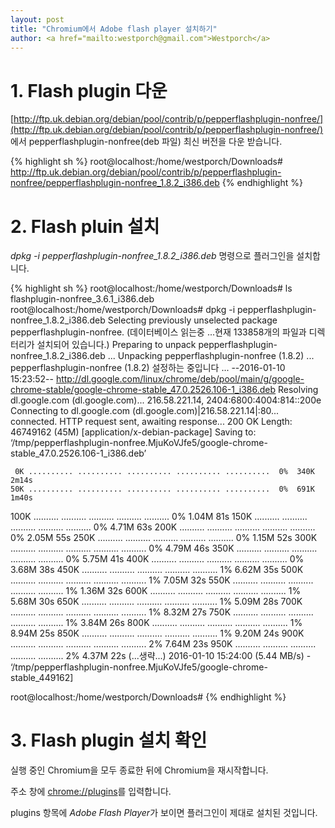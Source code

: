 ```yaml
---                               
layout: post
title: "Chromium에서 Adobe flash player 설치하기" 
author: <a href="mailto:westporch@gmail.com">Westporch</a>
---
```



# 1. Flash plugin 다운

[http://ftp.uk.debian.org/debian/pool/contrib/p/pepperflashplugin-nonfree/](http://ftp.uk.debian.org/debian/pool/contrib/p/pepperflashplugin-nonfree/) 에서 pepperflashplugin-nonfree(deb 파일) 최신 버전을 다운 받습니다.

{% highlight sh %}
root@localhost:/home/westporch/Downloads# http://ftp.uk.debian.org/debian/pool/contrib/p/pepperflashplugin-nonfree/pepperflashplugin-nonfree_1.8.2_i386.deb
{% endhighlight %}

# 2. Flash pluin 설치

*dpkg -i pepperflashplugin-nonfree_1.8.2_i386.deb* 명령으로 플러그인을 설치합니다.

{% highlight sh %}
root@localhost:/home/westporch/Downloads# ls
flashplugin-nonfree_3.6.1_i386.deb
root@localhost:/home/westporch/Downloads# dpkg -i pepperflashplugin-nonfree_1.8.2_i386.deb 
Selecting previously unselected package pepperflashplugin-nonfree.
(데이터베이스 읽는중 ...현재 133858개의 파일과 디렉터리가 설치되어 있습니다.)
Preparing to unpack pepperflashplugin-nonfree_1.8.2_i386.deb ...
Unpacking pepperflashplugin-nonfree (1.8.2) ...
pepperflashplugin-nonfree (1.8.2) 설정하는 중입니다 ...
--2016-01-10 15:23:52--  http://dl.google.com/linux/chrome/deb/pool/main/g/google-chrome-stable/google-chrome-stable_47.0.2526.106-1_i386.deb
Resolving dl.google.com (dl.google.com)... 216.58.221.14, 2404:6800:4004:814::200e
Connecting to dl.google.com (dl.google.com)|216.58.221.14|:80... connected.
HTTP request sent, awaiting response... 200 OK
Length: 46749162 (45M) [application/x-debian-package]
Saving to: ‘/tmp/pepperflashplugin-nonfree.MjuKoVJfe5/google-chrome-stable_47.0.2526.106-1_i386.deb’

     0K .......... .......... .......... .......... ..........  0%  340K 2m14s
    50K .......... .......... .......... .......... ..........  0%  691K 1m40s
   100K .......... .......... .......... .......... ..........  0% 1.04M 81s
   150K .......... .......... .......... .......... ..........  0% 4.71M 63s
   200K .......... .......... .......... .......... ..........  0% 2.05M 55s
   250K .......... .......... .......... .......... ..........  0% 1.15M 52s
   300K .......... .......... .......... .......... ..........  0% 4.79M 46s
   350K .......... .......... .......... .......... ..........  0% 5.75M 41s
   400K .......... .......... .......... .......... ..........  0% 3.68M 38s
   450K .......... .......... .......... .......... ..........  1% 6.62M 35s
   500K .......... .......... .......... .......... ..........  1% 7.05M 32s
   550K .......... .......... .......... .......... ..........  1% 1.36M 32s
   600K .......... .......... .......... .......... ..........  1% 5.68M 30s
   650K .......... .......... .......... .......... ..........  1% 5.09M 28s
   700K .......... .......... .......... .......... ..........  1% 8.32M 27s
   750K .......... .......... .......... .......... ..........  1% 3.84M 26s
   800K .......... .......... .......... .......... ..........  1% 8.94M 25s
   850K .......... .......... .......... .......... ..........  1% 9.20M 24s
   900K .......... .......... .......... .......... ..........  2% 7.64M 23s
   950K .......... .......... .......... .......... ..........  2% 4.37M 22s
(...생략...)
2016-01-10 15:24:00 (5.44 MB/s) - ‘/tmp/pepperflashplugin-nonfree.MjuKoVJfe5/google-chrome-stable_449162]

root@localhost:/home/westporch/Downloads#
{% endhighlight %}

# 3. Flash plugin 설치 확인

실행 중인 Chromium을 모두 종료한 뒤에 Chromium을 재시작합니다.

주소 창에 [chrome://plugins](chrome://plugins)를 입력합니다.

plugins 항목에 *Adobe Flash Player*가 보이면 플러그인이 제대로 설치된 것입니다.
